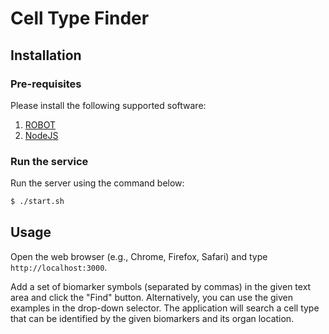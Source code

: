 # Cell Type Finder

## Installation

### Pre-requisites

Please install the following supported software:

1. [ROBOT](http://robot.obolibrary.org/)
2. [NodeJS](https://nodejs.org/en/)


### Run the service

Run the server using the command below:

```bash
$ ./start.sh
```

## Usage

Open the web browser (e.g., Chrome, Firefox, Safari) and type `http://localhost:3000`.

Add a set of biomarker symbols (separated by commas) in the given text area and click the "Find" button. Alternatively, you can use the given examples in the drop-down selector. The application will search a cell type that can be identified by the given biomarkers and its organ location.
